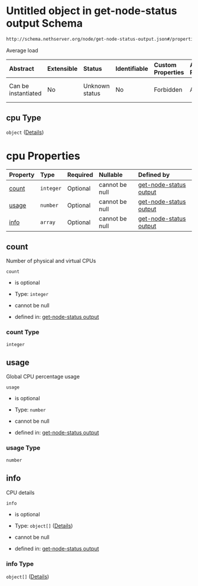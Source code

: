 # Untitled object in get-node-status output Schema

```txt
http://schema.nethserver.org/node/get-node-status-output.json#/properties/cpu
```

Average load

| Abstract            | Extensible | Status         | Identifiable | Custom Properties | Additional Properties | Access Restrictions | Defined In                                                                              |
| :------------------ | :--------- | :------------- | :----------- | :---------------- | :-------------------- | :------------------ | :-------------------------------------------------------------------------------------- |
| Can be instantiated | No         | Unknown status | No           | Forbidden         | Allowed               | none                | [get-node-status-output.json*](node/get-node-status-output.json "open original schema") |

## cpu Type

`object` ([Details](get-node-status-output-properties-cpu.md))

# cpu Properties

| Property        | Type      | Required | Nullable       | Defined by                                                                                                                                                                           |
| :-------------- | :-------- | :------- | :------------- | :----------------------------------------------------------------------------------------------------------------------------------------------------------------------------------- |
| [count](#count) | `integer` | Optional | cannot be null | [get-node-status output](get-node-status-output-properties-cpu-properties-count.md "http://schema.nethserver.org/node/get-node-status-output.json#/properties/cpu/properties/count") |
| [usage](#usage) | `number`  | Optional | cannot be null | [get-node-status output](get-node-status-output-properties-cpu-properties-usage.md "http://schema.nethserver.org/node/get-node-status-output.json#/properties/cpu/properties/usage") |
| [info](#info)   | `array`   | Optional | cannot be null | [get-node-status output](get-node-status-output-properties-cpu-properties-info.md "http://schema.nethserver.org/node/get-node-status-output.json#/properties/cpu/properties/info")   |

## count

Number of physical and virtual CPUs

`count`

*   is optional

*   Type: `integer`

*   cannot be null

*   defined in: [get-node-status output](get-node-status-output-properties-cpu-properties-count.md "http://schema.nethserver.org/node/get-node-status-output.json#/properties/cpu/properties/count")

### count Type

`integer`

## usage

Global CPU percentage usage

`usage`

*   is optional

*   Type: `number`

*   cannot be null

*   defined in: [get-node-status output](get-node-status-output-properties-cpu-properties-usage.md "http://schema.nethserver.org/node/get-node-status-output.json#/properties/cpu/properties/usage")

### usage Type

`number`

## info

CPU details

`info`

*   is optional

*   Type: `object[]` ([Details](get-node-status-output-properties-cpu-properties-info-items.md))

*   cannot be null

*   defined in: [get-node-status output](get-node-status-output-properties-cpu-properties-info.md "http://schema.nethserver.org/node/get-node-status-output.json#/properties/cpu/properties/info")

### info Type

`object[]` ([Details](get-node-status-output-properties-cpu-properties-info-items.md))
